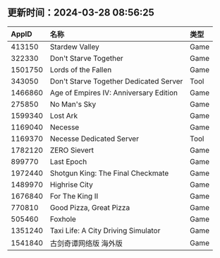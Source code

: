 ## 更新时间：2024-03-28 08:56:25
| AppID | 名称 | 类型  |
| :-------------------- | :----------------------------- | :----------- |
| 413150 | Stardew Valley| Game |
| 322330 | Don't Starve Together| Game |
| 1501750 | Lords of the Fallen| Game |
| 343050 | Don't Starve Together Dedicated Server| Tool |
| 1466860 | Age of Empires IV: Anniversary Edition| Game |
| 275850 | No Man's Sky| Game |
| 1599340 | Lost Ark| Game |
| 1169040 | Necesse| Game |
| 1169370 | Necesse Dedicated Server| Tool |
| 1782120 | ZERO Sievert| Game |
| 899770 | Last Epoch| Game |
| 1972440 | Shotgun King: The Final Checkmate| Game |
| 1489970 | Highrise City| Game |
| 1676840 | For The King II| Game |
| 770810 | Good Pizza, Great Pizza| Game |
| 505460 | Foxhole| Game |
| 1351240 | Taxi Life: A City Driving Simulator| Game |
| 1541840 | 古剑奇谭网络版 海外版| Game |
